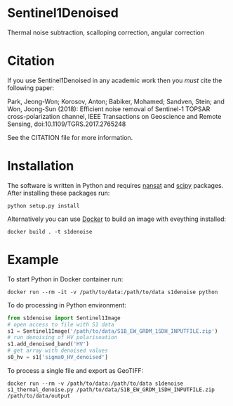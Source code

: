 # Sentinel1Denoised
Thermal noise subtraction, scalloping correction, angular correction

# Citation

If you use Sentinel1Denoised in any academic work then you *must* cite the following paper:

Park, Jeong-Won; Korosov, Anton; Babiker, Mohamed; Sandven, Stein; and Won, Joong-Sun (2018): Efficient noise removal of Sentinel-1 TOPSAR cross-polarization channel, IEEE Transactions on Geoscience and Remote Sensing, doi:10.1109/TGRS.2017.2765248

See the CITATION file for more information.

# Installation
The software is written in Python and requires [nansat](https://nansat.readthedocs.io/en/latest/source/installation.html)
and [scipy](https://www.scipy.org/install.html) packages. After installing these packages run:

`python setup.py install`

Alternatively you can use [Docker](https://www.docker.com/) to build an image with eveything installed:

`docker build . -t s1denoise`

# Example
To start Python in Docker container run:

`docker run --rm -it -v /path/to/data:/path/to/data s1denoise python`

To do processing in Python environment:
```python
from s1denoise import Sentinel1Image
# open access to file with S1 data
s1 = Sentinel1Image('/path/to/data/S1B_EW_GRDM_1SDH_INPUTFILE.zip')
# run denoising of HV polarisoation
s1.add_denoised_band('HV')
# get array with denoised values
s0_hv = s1['sigma0_HV_denoised']
```

To process a single file and export as GeoTIFF:

`docker run --rm -v /path/to/data:/path/to/data s1denoise s1_thermal_denoise.py /path/to/data/S1B_EW_GRDM_1SDH_INPUTFILE.zip /path/to/data/output`
